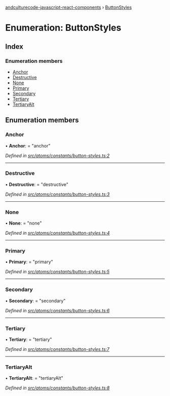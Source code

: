 [andculturecode-javascript-react-components](../README.md) › [ButtonStyles](buttonstyles.md)

# Enumeration: ButtonStyles

## Index

### Enumeration members

* [Anchor](buttonstyles.md#anchor)
* [Destructive](buttonstyles.md#destructive)
* [None](buttonstyles.md#none)
* [Primary](buttonstyles.md#primary)
* [Secondary](buttonstyles.md#secondary)
* [Tertiary](buttonstyles.md#tertiary)
* [TertiaryAlt](buttonstyles.md#tertiaryalt)

## Enumeration members

###  Anchor

• **Anchor**: = "anchor"

*Defined in [src/atoms/constants/button-styles.ts:2](https://github.com/phess101/AndcultureCode.JavaScript.React.Components/blob/5fd6ba2/src/atoms/constants/button-styles.ts#L2)*

___

###  Destructive

• **Destructive**: = "destructive"

*Defined in [src/atoms/constants/button-styles.ts:3](https://github.com/phess101/AndcultureCode.JavaScript.React.Components/blob/5fd6ba2/src/atoms/constants/button-styles.ts#L3)*

___

###  None

• **None**: = "none"

*Defined in [src/atoms/constants/button-styles.ts:4](https://github.com/phess101/AndcultureCode.JavaScript.React.Components/blob/5fd6ba2/src/atoms/constants/button-styles.ts#L4)*

___

###  Primary

• **Primary**: = "primary"

*Defined in [src/atoms/constants/button-styles.ts:5](https://github.com/phess101/AndcultureCode.JavaScript.React.Components/blob/5fd6ba2/src/atoms/constants/button-styles.ts#L5)*

___

###  Secondary

• **Secondary**: = "secondary"

*Defined in [src/atoms/constants/button-styles.ts:6](https://github.com/phess101/AndcultureCode.JavaScript.React.Components/blob/5fd6ba2/src/atoms/constants/button-styles.ts#L6)*

___

###  Tertiary

• **Tertiary**: = "tertiary"

*Defined in [src/atoms/constants/button-styles.ts:7](https://github.com/phess101/AndcultureCode.JavaScript.React.Components/blob/5fd6ba2/src/atoms/constants/button-styles.ts#L7)*

___

###  TertiaryAlt

• **TertiaryAlt**: = "tertiaryAlt"

*Defined in [src/atoms/constants/button-styles.ts:8](https://github.com/phess101/AndcultureCode.JavaScript.React.Components/blob/5fd6ba2/src/atoms/constants/button-styles.ts#L8)*

